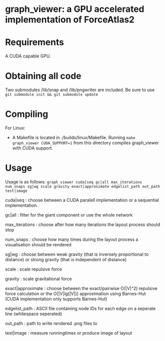# graph_viewer: a GPU accelerated implementation of ForceAtlas2

# Requirements
A CUDA capable GPU.

# Obtaining all code
Two submodules /lib/snap and /lib/pngwriter are included. Be sure to use
`git submodule init && git submodule update`

# Compiling
For Linux: 
- A Makefile is located in ./builds/linux/Makefile. Running 
`make graph_viewer CUDA_SUPPORT=1` 
from this directory compiles graph_viewer with CUDA support.

# Usage
Usage is as follows: `graph_viewer cuda|seq gc|all max_iterations num_snaps sg|wg scale gravity exact|approximate edgelist_path out_path test|image`

cuda|seq           : choose between a CUDA paralell implementation or a sequential implementation.

gc|all             : filter for the giant component or use the whole network

max_iterations     : choose after how many iterations the layout process should stop

num_snaps          : choose how many times during the layout process a visualisation should be rendered

sg|wg              : choose between weak gravity (that is inversely proportional to distance) or 
                     strong gravity (that is independent of distance)

scale              : scale repulsive force

gravity            : scale gravitational force 

exact|approximate  : choose between the exact/pairwise O(|V|^2) repulsive force calculation or the O(|V|lg(|V|))
                     approximation using Barnes-Hut (CUDA implementation only supports Barnes-Hut)

edgelist_path      : ASCII file containing node IDs for each edge on a seperate line (whitespace seperated)

out_path           : path to write rendered .png files to

test|image         : measure runningtimes or produce image of layout
